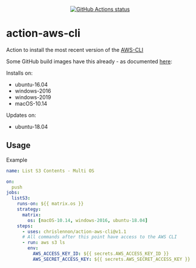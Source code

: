 <p align="center">
  <a href="https://github.com/chrislennon/action-aws-cli"><img alt="GitHub Actions status" src="https://github.com/chrislennon/action-aws-cli/workflows/master%20builds/badge.svg"></a>
</p>

# action-aws-cli

Action to install the most recent version of the [AWS-CLI](https://docs.aws.amazon.com/cli/latest/userguide/cli-chap-welcome.html)

Some GitHub build images have this already - as documented [here](https://help.github.com/en/articles/software-in-virtual-environments-for-github-actions):

Installs on:
- ubuntu-16.04
- windows-2016
- windows-2019
- macOS-10.14

Updates on:
- ubuntu-18.04

## Usage

Example
````yaml
name: List S3 Contents - Multi OS

on:
  push
jobs:
  listS3:
    runs-on: ${{ matrix.os }}
    strategy:
      matrix:
        os: [macOS-10.14, windows-2016, ubuntu-18.04]
    steps:
      - uses: chrislennon/action-aws-cli@v1.1
      # All commands after this point have access to the AWS CLI
      - run: aws s3 ls
        env:
          AWS_ACCESS_KEY_ID: ${{ secrets.AWS_ACCESS_KEY_ID }}
          AWS_SECRET_ACCESS_KEY: ${{ secrets.AWS_SECRET_ACCESS_KEY }}
````
